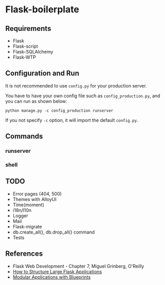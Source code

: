 # Flask-boilerplate

## Requirements

* Flask
* Flask-script
* Flask-SQLAlchemy
* Flask-WTP

## Configuration and Run

It is not recommended to use ```config.py``` for your production server.

You have to have your own config file such as ```config_production.py```, and you can run as shown below:

```
python manage.py -c config_production runserver
```

If you not specify ```-c``` option, it will import the default ```config.py```.

## Commands

### runserver

### shell

## TODO

* Error pages (404, 500)
* Themes with AlloyUI
* Time(moment)
* i18n/l10n
* Logger
* Mail
* Flask-migrate
* db.create_all(), db.drop_all() command
* Tests

## References

* Flask Web Development - Chapter 7, Miguel Grinberg, O'Reilly
* [How to Structure Large Flask Applications](https://www.digitalocean.com/community/tutorials/how-to-structure-large-flask-applications)
* [Modular Applications with Blueprints](http://flask.pocoo.org/docs/0.11/blueprints/#blueprints)
